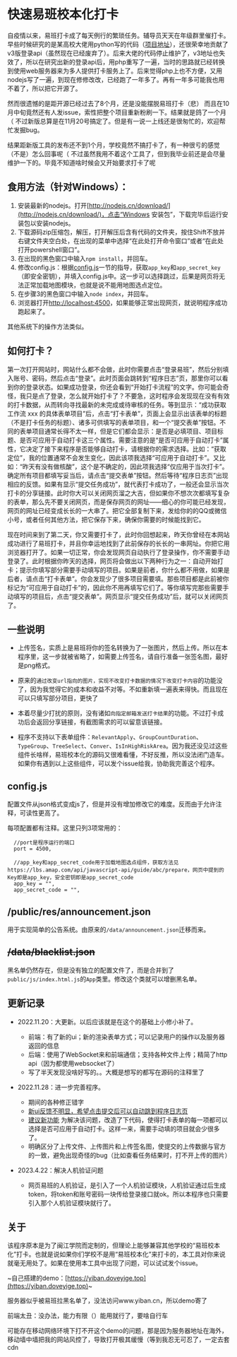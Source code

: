 # 快速易班校本化打卡

自疫情以来，易班打卡成了每天例行的繁琐任务。辅导员天天在年级群里催打卡。早些时候研究的是某高校大佬用python写的代码（[项目地址](https://github.com/xlc520/yiban_auto_submit)），还很荣幸地贡献了v3版登录api（虽然现在已经废弃了）。后来大佬的代码停止维护了，v3地址也失效了，所以在研究出新的登录api后，用php重写了一遍，当时的思路就已经转换到使用web服务器来为多人提供打卡服务上了。后来觉得php上也不方便，又用nodejs写了一遍，到现在修修改改，已经跑了一年多了。再有一年多可能我也用不着了，所以把它开源了。

然而很遗憾的是距开源已经过去了8个月，还是没能摆脱易班打卡（悲）
而且在10月中旬竟然还有人发issue，索性把整个项目重新粉刷一下。结果就是鸽了一个月（ 不过新版总算是在11月20号搞定了。但是有一说一上线还是很匆忙的，欢迎帮忙发掘bug。

结果距新版工具的发布还不到1个月，学校竟然不搞打卡了，有一种很亏的感觉（不是）怎么回事呢（
不过虽然我用不着这个工具了，但到我毕业前还是会尽量维护一下的。毕竟不知道啥时候会又开始要求打卡了呢

## 食用方法（针对Windows）：
1. 安装最新的nodejs。打开[http://nodejs.cn/download/](http://nodejs.cn/download/)，点击“Windows 安装包”，下载完毕后运行安装包以安装nodejs。
2. 下载源码zip压缩包，解压，打开解压后含有代码的文件夹，按住Shift不放并右键文件夹空白处，在出现的菜单中选择“在此处打开命令窗口”或者“在此处打开powershell窗口”。
3. 在出现的黑色窗口中输入`npm install`，并回车。
4. 修改config.js：根据[config.js](https://github.com/yige233/fast_yiban#configjs)一节的指导，获取`app_key`和`app_secret_key`（即安全密钥），并填入config.js中。这一步可以选择跳过，后果是网页将无法正常加载地图模块，也就是说不能用地图选点定位。
5. 在步骤3的黑色窗口中输入`node index`，并回车。
6. 浏览器打开[http://localhost:4500](http://localhost:4500)，如果能够正常出现网页，就说明程序成功跑起来了。

其他系统下的操作方法类似。

## 如何打卡？

第一次打开网站时，网站什么都不会做，此时你需要点击“登录易班”，然后分别填入账号、密码，然后点击“登录”。此时页面会跳转到“程序日志”页，那里你可以看到你的登录状态。如果成功登录，你还会看到“开始打卡流程”的文字。你可能会奇怪，我只是点了登录，怎么就开始打卡了？不要急，这时程序会发现现在没有有效的打卡数据，从而转向寻找最新的未完成或待审核的任务。等到显示：“成功获取工作流 xxx 的具体表单项目”后，点击“打卡表单”，页面上会显示出该表单的标题（不是打卡任务的标题）、诸多可供填写的表单项目，和一个“提交表单”按钮。不同的表单项目通常长得不太一样，但是它们都会显示：是否是必填项目、项目标题、是否可应用于自动打卡这三个属性。需要注意的是“是否可应用于自动打卡”属性，它决定了接下来程序是否能够自动打卡，请根据你的需求选择。比如：“获取定位”，我的位置通常不会发生变化，因此该项我选择“可应用于自动打卡”。又比如：“昨天有没有做核酸”，这个是不确定的，因此项我选择“仅应用于当次打卡”。确定所有项目都填写妥当后，请点击“提交表单”按钮。然后等待“程序日志页”出现相应的反馈。如果有显示“提交任务成功”，就代表打卡成功了，一般还会显示当次打卡的分享链接。此时你大可以关闭网页溜之大吉，但如果你不想次次都填写复杂的表单，那么先不要关闭网页，而是保存网页的网址——细心的你可能已经发现，网页的网址已经变成长长的一大串了。把它全部复制下来，发给你的的QQ或微信小号，或者任何其他方法，把它保存下来，确保你需要的时候能找到它。

现在时间来到了第二天，你又需要打卡了，此时你回想起来，昨天你曾经在本网站成功进行了易班打卡，并且你幸运地找到了此前保存的长长的一串网址。你把它用浏览器打开了。如果一切正常，你会发现网页自动执行了登录操作，你不需要手动登录了。此时根据你昨天的选择，网页将会做出以下两种行为之一：自动开始打卡；提示你填写部分需要手动填写的项目。如果是前者，你什么都不用做，如果是后者，请点击“打卡表单”。你会发现少了很多项目需要填。那些项目都是此前被你标记为“可应用于自动打卡”的，因此你不用再填写它们了。等你填写完那些需要手动填写的项目后，点击“提交表单”。网页显示“提交任务成功”后，就可以关闭网页了。

## 一些说明

* 上传签名，实质上是易班将你的签名转换为了一张图片，然后上传。所以在本程序里，这一步就被省略了，如需要上传签名，请自行准备一张签名图，最好是png格式。

* 原来的`通过改变url指向的图片，实现不改变打卡数据的情况下改变打卡内容`的功能没了，因为我觉得它的成本和收益不对等。不如重新填一遍表来得快。而且现在可以只填写部分项目，更快了

* 本着尽量少打扰的原则，没有诸如`向指定邮箱发送打卡结果`的功能。不过打卡成功后会返回分享链接，有截图需求的可以留意该链接。

* 程序不支持以下表单组件：`RelevantApply`、`GroupCountDuration`、`TypeGroup`、`TreeSelect`、`Conver`、`IsInHighRiskArea`。因为我还没见过这些组件长啥样，易班校本化的源码又很难看懂，不好反推，所以没法闭门造车。如果你有遇到以上这些组件，可以发个issue给我，协助我完善这个程序。

## config.js

配置文件从json格式变成js了，但是并没有增加修改它的难度。反而由于允许注释，可读性更高了。

每项配置都有注释。这里只列3项常用的：

```
  //port是程序运行的端口
  port = 4500,

  //app_key和app_secret_code用于加载地图选点组件，获取方法见https://lbs.amap.com/api/javascript-api/guide/abc/prepare，网页中提到的Key即是app_key，安全密钥即是app_secret_code
  app_key = "",
  app_secret_code = "",
```

## /public/res/announcement.json
用于实现简单的公告系统。由原来的`/data/announcement.json`迁移而来。

## ~~/data/blacklist.json~~
黑名单仍然存在，但是没有独立的配置文件了，而是合并到了`public/js/index.html.js`的`App`类里。修改这个类就可以增删黑名单。

## 更新记录

* 2022.11.20：大更新。以后应该就是在这个的基础上小修小补了。

  * 前端：有了新的ui；新的渲染表单方式；可以记录用户的操作以及服务器返回的信息
  * 后端：使用了WebSocket来和前端通信；支持各种文件上传；精简了http api（因为都使用websocket了）
  * 写了半天发现没啥好写的。。大概是想写的都写在源码的注释里了

* 2022.11.28：进一步完善程序。
  *  期间的各种修正错字
  *  [新ui反馈不明显，希望点击提交后可以自动跳到程序日志页](https://github.com/yige233/fast_yiban/issues/8)
  *  [建议新功能](https://github.com/yige233/fast_yiban/issues/10) 为解决该问题，改造了下代码，使得打卡表单的每一项都可以选择是否可应用于自动打卡。这样一来，需要手动填的项目就会少很多了。
  *  明确区分了上传文件、上传图片和上传签名图，使提交的上传数据与官方的一致，避免出现奇怪的bug（比如查看任务结果时，打不开上传的图片）

* 2023.4.22：解决人机验证问题
  * 网页易班的人机验证，是引入了一个人机验证模块，人机验证通过后生成token，将token和账号密码一块传给登录接口就ok。所以本程序也只需要引入那个人机验证模块就行了。

## 关于
该程序原本是为了闽江学院而定制的，但理论上能够兼容其他学校的“易班校本化”打卡。也就是说如果你们学校不是用“易班校本化”来打卡的，本工具对你来说就毫无用处了。如果在使用本工具中出现了问题，可以试试发个issue。

~自己搭建的demo：[https://yiban.doveyige.top](https://yiban.doveyige.top)~

服务器似乎被易班拉黑名单了，没法访问www.yiban.cn，所以demo寄了

前端太丑：没办法，能力有限（）能用就行了，要啥自行车

可能存在移动网络环境下打不开这个demo的问题，那是因为服务器地址在海外，移动墙中墙把我的网站风控了，导致打开极其缓慢（等到我忍无可忍了，一定去套cdn
